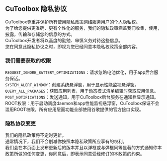 ## CuToolbox 隐私协议
CuToolbox尊重并保护所有使用隐私政策网络服务用户的个人隐私权。  
为了给您提供更准确、更有个性化的服务，我们的隐私政策涵盖我们收集，使用，披露，传输和存储您的信息的方式。  
CuToolbox开发者将以高度的勤勉、审慎义务对待这些信息。    
您在同意此隐私协议之时，即视为您已经同意本隐私权政策全部内容。
### 我们需要获取的权限
`REQUEST_IGNORE_BATTERY_OPTIMIZATIONS`：请求忽略电池优化，用于app后台服务保活。   
`SYSTEM_ALERT_WINDOW`：创建系统悬浮窗，用于显示性能监视悬浮窗。  
`QUERY_ALL_PACKAGES`：获取应用列表，用于动态模式清单编辑时获取应用信息。
`POST_NOTIFICATIONS`：发送通知，用于CuToolbox后台服务在通知栏显示通知。  
ROOT权限：用于启动调度daemon和app性能监视悬浮窗，CuToolbox保证不会滥用ROOT权限，所有应用层面功能全部使用谷歌提供的官方接口实现。
### 隐私协议变更
我们的隐私政策将不定时更新。  
通常情况下，我们不会削减你按照本隐私政策所应享有的权利。  
我们会在本页面上发布更新后的版本并且以弹框或与弹框同等显著的方式通知你本政策所做的任何变更，你同意后，即表示同意受经修订的本政策的约束。  
